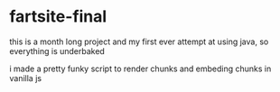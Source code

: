 # fartsite-final

this is a month long project and my first ever attempt at using java, so everything is underbaked

i made a pretty funky script to render chunks and embeding chunks in vanilla js 

